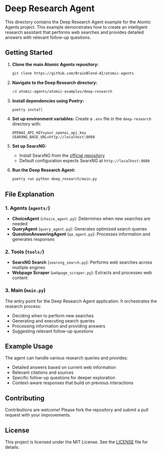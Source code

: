 # Deep Research Agent

This directory contains the Deep Research Agent example for the Atomic Agents project. This example demonstrates how to create an intelligent research assistant that performs web searches and provides detailed answers with relevant follow-up questions.

## Getting Started

1. **Clone the main Atomic Agents repository:**
   ```bash
   git clone https://github.com/BrainBlend-AI/atomic-agents
   ```

2. **Navigate to the Deep Research directory:**
   ```bash
   cd atomic-agents/atomic-examples/deep-research
   ```

3. **Install dependencies using Poetry:**
   ```bash
   poetry install
   ```

4. **Set up environment variables:**
   Create a `.env` file in the `deep-research` directory with:
   ```env
   OPENAI_API_KEY=your_openai_api_key
   SEARXNG_BASE_URL=http://localhost:8080
   ```

5. **Set up SearxNG:**
   - Install SearxNG from the [official repository](https://github.com/searxng/searxng)
   - Default configuration expects SearxNG at `http://localhost:8080`

6. **Run the Deep Research Agent:**
   ```bash
   poetry run python deep_research/main.py
   ```

## File Explanation

### 1. Agents (`agents/`)

- **ChoiceAgent** (`choice_agent.py`): Determines when new searches are needed
- **QueryAgent** (`query_agent.py`): Generates optimized search queries
- **QuestionAnsweringAgent** (`qa_agent.py`): Processes information and generates responses

### 2. Tools (`tools/`)

- **SearxNG Search** (`searxng_search.py`): Performs web searches across multiple engines
- **Webpage Scraper** (`webpage_scraper.py`): Extracts and processes web content

### 3. Main (`main.py`)

The entry point for the Deep Research Agent application. It orchestrates the research process:
- Deciding when to perform new searches
- Generating and executing search queries
- Processing information and providing answers
- Suggesting relevant follow-up questions

## Example Usage

The agent can handle various research queries and provides:
- Detailed answers based on current web information
- Relevant citations and sources
- Specific follow-up questions for deeper exploration
- Context-aware responses that build on previous interactions

## Contributing

Contributions are welcome! Please fork the repository and submit a pull request with your improvements.

## License

This project is licensed under the MIT License. See the [LICENSE](../../LICENSE) file for details.
